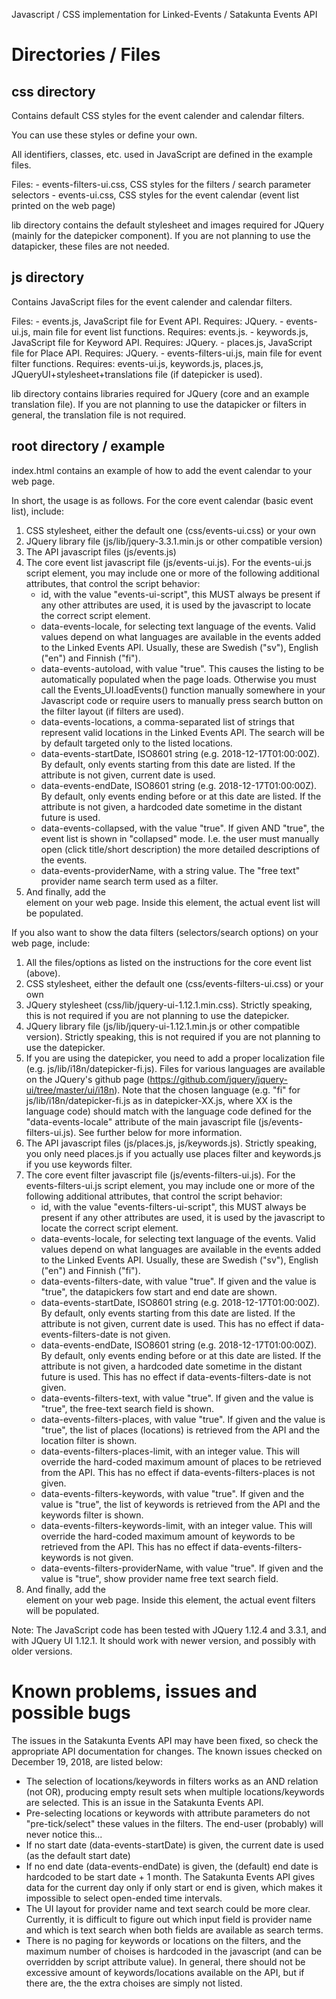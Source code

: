 Javascript / CSS implementation for Linked-Events / Satakunta Events API

# Directories / Files #

## css directory ##

Contains default CSS styles for the event calender and calendar filters.

You can use these styles or define your own.

All identifiers, classes, etc. used in JavaScript are defined in the example files.

Files:
	- events-filters-ui.css, CSS styles for the filters / search parameter selectors
	- events-ui.css, CSS styles for the event calendar (event list printed on the web page)

lib directory contains the default stylesheet and images required for JQuery (mainly for the datepicker component). If you are not planning to use the datapicker, these files are not needed.


## js directory ##

Contains JavaScript files for the event calender and calendar filters.

Files:
	- events.js, JavaScript file for Event API. Requires: JQuery.
	- events-ui.js, main file for event list functions. Requires: events.js.
	- keywords.js, JavaScript file for Keyword API. Requires: JQuery.
	- places.js, JavaScript file for Place API. Requires: JQuery.
	- events-filters-ui.js, main file for event filter functions. Requires: events-ui.js, keywords.js, places.js, JQueryUI+stylesheet+translations file (if datepicker is used).

lib directory contains libraries required for JQuery (core and an example translation file). If you are not planning to use the datapicker or filters in general, the translation file is not required.


## root directory / example ##

index.html contains an example of how to add the event calendar to your web page.

In short, the usage is as follows. For the core event calendar (basic event list), include:

1) CSS stylesheet, either the default one (css/events-ui.css) or your own
2) JQuery library file (js/lib/jquery-3.3.1.min.js or other compatible version)
3) The API javascript files (js/events.js)
4) The core event list javascript file (js/events-ui.js). For the events-ui.js script element, you may include one or more of the following additional attributes, that control the script behavior:
	- id, with the value "events-ui-script", this MUST always be present if any other attributes are used, it is used by the javascript to locate the correct script element.
	- data-events-locale, for selecting text language of the events. Valid values depend on what languages are available in the events added to the Linked Events API. Usually, these are Swedish ("sv"), English ("en") and Finnish ("fi").
	- data-events-autoload, with value "true". This causes the listing to be automatically populated when the page loads. Otherwise you must call the Events_UI.loadEvents() function manually somewhere in your Javascript code or require users to manually press search button on the filter layout (if filters are used).
	- data-events-locations, a comma-separated list of strings that represent valid locations in the Linked Events API. The search will be by default targeted only to the listed locations.
	- data-events-startDate, ISO8601 string (e.g. 2018-12-17T01:00:00Z). By default, only events starting from this date are listed. If the attribute is not given, current date is used.
	- data-events-endDate, ISO8601 string (e.g. 2018-12-17T01:00:00Z). By default, only events ending before or at this date are listed. If the attribute is not given, a hardcoded date sometime in the distant future is used.
	- data-events-collapsed, with the value "true". If given AND "true", the event list is shown in "collapsed" mode. I.e. the user must manually open (click title/short description) the more detailed descriptions of the events.
	- data-events-providerName, with a string value. The "free text" provider name search term used as a filter.
5) And finally, add the <div id="events-ui"></div> element on your web page. Inside this element, the actual event list will be populated.


If you also want to show the data filters (selectors/search options) on your web page, include:

1) All the files/options as listed on the instructions for the core event list (above).
2) CSS stylesheet, either the default one (css/events-filters-ui.css) or your own
3) JQuery stylesheet (css/lib/jquery-ui-1.12.1.min.css). Strictly speaking, this is not required if you are not planning to use the datepicker.
4) JQuery library file (js/lib/jquery-ui-1.12.1.min.js or other compatible version). Strictly speaking, this is not required if you are not planning to use the datepicker.
5) If you are using the datepicker, you need to add a proper localization file (e.g. js/lib/i18n/datepicker-fi.js). Files for various languages are available on the JQuery's github page (https://github.com/jquery/jquery-ui/tree/master/ui/i18n). Note that the chosen language (e.g. "fi" for js/lib/i18n/datepicker-fi.js as in datepicker-XX.js, where XX is the language code) should match with the language code defined for the "data-events-locale" attribute of the main javascript file (js/events-filters-ui.js). See further below for more information.
6) The API javascript files (js/places.js, js/keywords.js). Strictly speaking, you only need places.js if you actually use places filter and keywords.js if you use keywords filter.
7) The core event filter javascript file (js/events-filters-ui.js). For the events-filters-ui.js script element, you may include one or more of the following additional attributes, that control the script behavior:
	- id, with the value "events-filters-ui-script", this MUST always be present if any other attributes are used, it is used by the javascript to locate the correct script element.
	- data-events-locale, for selecting text language of the events. Valid values depend on what languages are available in the events added to the Linked Events API. Usually, these are Swedish ("sv"), English ("en") and Finnish ("fi").
	- data-events-filters-date, with value "true". If given and the value is "true", the datapickers fow start and end date are shown.
	- data-events-startDate, ISO8601 string (e.g. 2018-12-17T01:00:00Z). By default, only events starting from this date are listed. If the attribute is not given, current date is used. This has no effect if data-events-filters-date is not given.
	- data-events-endDate, ISO8601 string (e.g. 2018-12-17T01:00:00Z). By default, only events ending before or at this date are listed. If the attribute is not given, a hardcoded date sometime in the distant future is used. This has no effect if data-events-filters-date is not given.
	- data-events-filters-text, with value "true". If given and the value is "true", the free-text search field is shown.
	- data-events-filters-places, with value "true". If given and the value is "true", the list of places (locations) is retrieved from the API and the location filter is shown.
	- data-events-filters-places-limit, with an integer value. This will override the hard-coded maximum amount of places to be retrieved from the API. This has no effect if data-events-filters-places is not given.
	- data-events-filters-keywords, with value "true". If given and the value is "true", the list of keywords is retrieved from the API and the keywords filter is shown.
	- data-events-filters-keywords-limit, with an integer value. This will override the hard-coded maximum amount of keywords to be retrieved from the API. This has no effect if data-events-filters-keywords is not given.
	- data-events-filters-providerName, with value "true". If given and the value is "true", show provider name free text search field.
8) And finally, add the <div id="events-filters-ui"></div> element on your web page. Inside this element, the actual event filters will be populated.


Note: The JavaScript code has been tested with JQuery 1.12.4 and 3.3.1, and with JQuery UI 1.12.1. It should work with newer version, and possibly with older versions.


# Known problems, issues and possible bugs #

The issues in the Satakunta Events API may have been fixed, so check the appropriate API documentation for changes. The known issues checked on December 19, 2018, are listed below:

- The selection of locations/keywords in filters works as an AND relation (not OR), producing empty result sets when multiple locations/keywords are selected. This is an issue in the Satakunta Events API.
- Pre-selecting locations or keywords with attribute parameters do not "pre-tick/select" these values in the filters. The end-user (probably) will never notice this...
- If no start date (data-events-startDate) is given, the current date is used (as the default start date)
- If no end date (data-events-endDate) is given, the (default) end date is hardcoded to be start date + 1 month. The Satakunta Events API gives data for the current day only if only start or end is given, which makes it impossible to select open-ended time intervals.
- The UI layout for provider name and text search could be more clear. Currently, it is difficult to figure out which input field is provider name and which is text search when both fields are available as search terms.
- There is no paging for keywords or locations on the filters, and the maximum number of choises is hardcoded in the javascript (and can be overridden by script attribute value). In general, there should not be excessive amount of keywords/locations available on the API, but if there are, the the extra choises are simply not listed.

